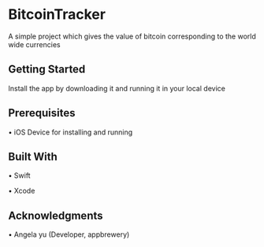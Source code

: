 # BitcoinTracker
A simple project which gives the value of bitcoin corresponding to the world wide currencies

## Getting Started

Install the app by downloading it and running it in your local device

## Prerequisites
•	iOS Device for installing and running


## Built With

•	Swift

•	Xcode

## Acknowledgments

•	Angela yu (Developer, appbrewery)
